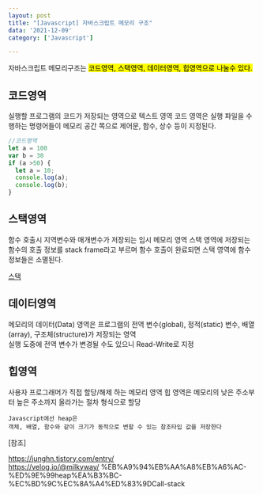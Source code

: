 ```yaml
---
layout: post
title: "[Javascript] 자바스크립트 메모리 구조"
data: '2021-12-09'
category: ['Javascript']

---
```


자바스크립트 메모리구조는 <mark>코드영역, 스택영역, 데이터영역, 힙영역<mark>으로 나눌수 있다. 

## 코드영역
실행할 프로그램의 코드가 저장되는 영역으로 텍스트 영역
코드 영역은 실행 파일을 수행하는 명령어들이 메모리 공간 쪽으로 제어문, 함수, 상수 등이 지정된다.

```js
//코드영역
let a = 100
var b = 30
if (a >50) {
  let a = 10;
  console.log(a);
  console.log(b);
}
```
## 스택영역
함수 호출시 지역변수와 매개변수가 저장되는 임시 메모리 영역 
스택 영역에 저장되는 함수의 호출 정보를 stack frame라고 부르며 함수 호출이 완료되면 스택 영역에 함수 정보들은 소멸된다. 

<a href="/programming/stack">스택</a>

## 데이터영역
메모리의 데이터(Data) 영역은 프로그램의 전역 변수(global), 정적(static) 변수, 배열(array), 구조체(structure)가 저장되는 영역  
실행 도중에 전역 변수가 변경될 수도 있으니 Read-Write로 지정

## 힙영역
사용자 프로그래머가 직접 할당/해제 하는 메모리 영역
힙 영역은 메모리의 낮은 주소부터 높은 주소까지 올라가는 절차 형식으로 할당

```
Javascript에선 heap은
객체, 배열, 함수와 같이 크기가 동적으로 변할 수 있는 참조타입 값을 저장한다
```


[참조]  

<a href="https://junghn.tistory.com/entry/" target="_blank">https://junghn.tistory.com/entry/</a><br/>
<a href="https://velog.io/@milkyway/
%EB%A9%94%EB%AA%A8%EB%A6%AC-%ED%9E%99heap%EA%B3%BC-%EC%BD%9C%EC%8A%A4%ED%83%9DCall-stack" target="_blank">https://velog.io/@milkyway/
%EB%A9%94%EB%AA%A8%EB%A6%AC-%ED%9E%99heap%EA%B3%BC-%EC%BD%9C%EC%8A%A4%ED%83%9DCall-stack</a>



